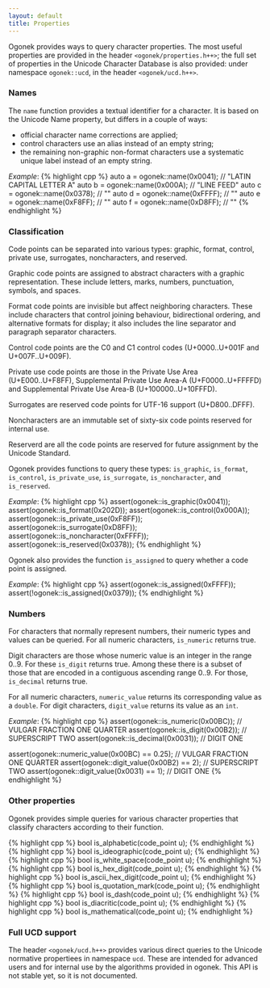 ```yaml
---
layout: default
title: Properties
---
```


Ogonek provides ways to query character properties. The most useful properties
are provided in the header `<ogonek/properties.h++>`; the full set of properties
in the Unicode Character Database is also provided: under namespace
`ogonek::ucd`, in the header `<ogonek/ucd.h++>`.

### Names

The `name` function provides a textual identifier for a character. It is based
on the Unicode Name property, but differs in a couple of ways:

- official character name corrections are applied;
- control characters use an alias instead of an empty string;
- the remaining non-graphic non-format characters use a systematic unique label
instead of an empty string.

*Example*:
{% highlight cpp %}
auto a = ogonek::name(0x0041); // "LATIN CAPITAL LETTER A"
auto b = ogonek::name(0x000A); // "LINE FEED"
auto c = ogonek::name(0x0378); // "<reserved-0378>"
auto d = ogonek::name(0xFFFF); // "<noncharacter-FFFF>"
auto e = ogonek::name(0xF8FF); // "<private-use-F8FF>"
auto f = ogonek::name(0xD8FF); // "<surrogate-D8FF>"
{% endhighlight %}

### Classification

Code points can be separated into various types: graphic, format, control,
private use, surrogates, noncharacters, and reserved.

Graphic code points are assigned to abstract characters with a graphic
representation. These include letters, marks, numbers, punctuation, symbols, and
spaces.

Format code points are invisible but affect neighboring characters. These
include characters that control joining behaviour, bidirectional ordering, and
alternative formats for display; it also includes the line separator and
paragraph separator characters.

Control code points are the C0 and C1 control codes (U+0000..U+001F and
U+007F..U+009F).

Private use code points are those in the Private Use Area (U+E000..U+F8FF),
Supplemental Private Use Area-A (U+F0000..U+FFFFD) and Supplemental Private Use
Area-B (U+100000..U+10FFFD).

Surrogates are reserved code points for UTF-16 support (U+D800..DFFF).

Noncharacters are an immutable set of sixty-six code points reserved for
internal use.

Reserverd are all the code points are reserved for future assignment by the
Unicode Standard.

Ogonek provides functions to query these types: `is_graphic`, `is_format`,
`is_control`, `is_private_use`, `is_surrogate`, `is_noncharacter`, and
`is_reserved`.

*Example*:
{% highlight cpp %}
assert(ogonek::is_graphic(0x0041));
assert(ogonek::is_format(0x202D));
assert(ogonek::is_control(0x000A));
assert(ogonek::is_private_use(0xF8FF));
assert(ogonek::is_surrogate(0xD8FF));
assert(ogonek::is_noncharacter(0xFFFF));
assert(ogonek::is_reserved(0x0378));
{% endhighlight %}

Ogonek also provides the function `is_assigned` to query whether a code point is
assigned.

*Example*:
{% highlight cpp %}
assert(ogonek::is_assigned(0xFFFF));
assert(!ogonek::is_assigned(0x0379));
{% endhighlight %}

### Numbers

For characters that normally represent numbers, their numeric types and values
can be queried. For all numeric characters, `is_numeric` returns true.

Digit characters are those whose numeric value is an integer in the range 0..9.
For these `is_digit` returns true. Among these there is a subset of those that
are encoded in a contiguous ascending range 0..9. For those, `is_decimal`
returns true.

For all numeric characters, `numeric_value` returns its corresponding value as a
`double`. For digit characters, `digit_value` returns its value as an `int`.

*Example*:
{% highlight cpp %}
assert(ogonek::is_numeric(0x00BC)); // VULGAR FRACTION ONE QUARTER
assert(ogonek::is_digit(0x00B2)); // SUPERSCRIPT TWO
assert(ogonek::is_decimal(0x0031)); // DIGIT ONE

assert(ogonek::numeric_value(0x00BC) == 0.25); // VULGAR FRACTION ONE QUARTER
assert(ogonek::digit_value(0x00B2) == 2); // SUPERSCRIPT TWO
assert(ogonek::digit_value(0x0031) == 1); // DIGIT ONE
{% endhighlight %}

### Other properties

Ogonek provides simple queries for various character properties that classify
characters according to their function.

{% highlight cpp %}
bool is_alphabetic(code_point u);
{% endhighlight %}
{% highlight cpp %}
bool is_ideographic(code_point u);
{% endhighlight %}
{% highlight cpp %}
bool is_white_space(code_point u);
{% endhighlight %}
{% highlight cpp %}
bool is_hex_digit(code_point u);
{% endhighlight %}
{% highlight cpp %}
bool is_ascii_hex_digit(code_point u);
{% endhighlight %}
{% highlight cpp %}
bool is_quotation_mark(code_point u);
{% endhighlight %}
{% highlight cpp %}
bool is_dash(code_point u);
{% endhighlight %}
{% highlight cpp %}
bool is_diacritic(code_point u);
{% endhighlight %}
{% highlight cpp %}
bool is_mathematical(code_point u);
{% endhighlight %}

### Full UCD support

The header `<ogonek/ucd.h++>` provides various direct queries to the Unicode
normative propertiees in namespace `ucd`. These are intended for advanced users
and for internal use by the algorithms provided in ogonek. This API is not
stable yet, so it is not documented.

